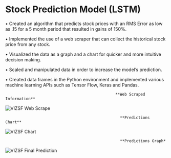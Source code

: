 # Stock Prediction Model (LSTM)
•	Created an algorithm that predicts stock prices with an RMS Error as low as .15 for a 5 month period that resulted in gains of 150%.

•	Implemented the use of a web scraper that can collect the historical stock price from any stock.

•	Visualized the data as a graph and a chart for quicker and more intuitive decision making. 

•	Scaled and manipulated data in order to increase the model’s prediction. 

•	Created data frames in the Python environment and implemented various machine learning APIs such as Tensor Flow, Keras and Pandas.

                                                    **Web Scraped Information**

![VIZSF Web Scrape](https://user-images.githubusercontent.com/84155930/118534401-2f434280-b717-11eb-8b30-ca12dbf59533.PNG)

                                                      **Predictions Chart**

![VIZSF Chart](https://user-images.githubusercontent.com/84155930/118534396-2e121580-b717-11eb-9898-f79d51fdd841.PNG)

                                                      **Predictions Graph*

![VIZSF Final Prediction](https://user-images.githubusercontent.com/84155930/118533534-3027a480-b716-11eb-90ad-8ad5cf742915.png)

